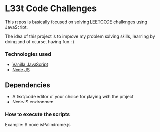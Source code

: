 # L33t Code Challenges

This repos is basically focused on solving [LEETCODE](https://www.leetcode.com) challenges using JavaScript.

The idea of this project is to improve my problem solving skills, learning by doing and
of course, having fun. :)

### Technologies used

* [Vanilla JavaScript](https://developer.mozilla.org/en-US/docs/Web/JavaScript)
* [Node JS](https://developer.mozilla.org/en-US/docs/Web/JavaScript)

## Dependencies

* A text/code editor of your choice for playing with the project
* NodeJS environmen

### How to execute the scripts
Example:
$ node isPalindrome.js